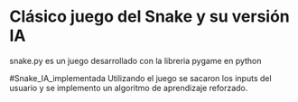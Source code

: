 # Clásico juego del Snake y su versión IA
snake.py es un juego desarrollado con la libreria pygame en python

#Snake_IA_implementada
Utilizando el juego se sacaron los inputs del usuario y se implemento un algoritmo de aprendizaje reforzado.
